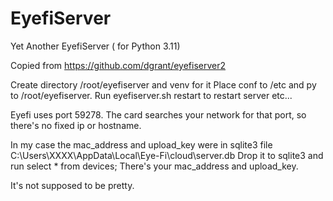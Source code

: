 # EyefiServer
Yet Another EyefiServer ( for Python 3.11)

Copied from https://github.com/dgrant/eyefiserver2

Create directory /root/eyefiserver and venv for it
Place conf to /etc and py to /root/eyefiserver. 
Run eyefiserver.sh restart to restart server etc...

Eyefi uses port 59278. The card searches your network for that port, so there's no fixed ip or hostname. 

In my case the mac_address and upload_key were in sqlite3 file 
C:\Users\XXXX\AppData\Local\Eye-Fi\cloud\server.db
Drop it to sqlite3 and run
select * from devices;
There's your mac_address and upload_key. 

It's not supposed to be pretty. 
